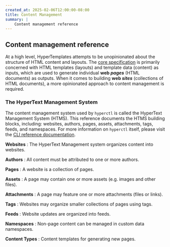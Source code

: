 ```yaml
---
created_at: 2025-02-06T12:00:00-08:00
title: Content Management
summary: |
    Content management reference
---
```


## Content management reference

At a high level, HyperTemplates attempts to be unopinionated about the structure of HTML content and layouts.
The [core specification] is primarily concerned with HTML templates (layouts) and template data (content) as inputs, which are used to generate individual **web _pages_** (HTML documents) as outputs.
When it comes to building **web _sites_** (collections of HTML documents), a more opinionated approach to content management is required.

### The HyperText Management System

The content management system used by `hyperctl` is called the HyperText Management System (HTMS). 
This reference documents the HTMS building blocks, including: websites, authors, pages, assets, attachments, tags, feeds, and namespaces.
For more information on `hyperctl` itself, please visit the [CLI reference documentation]. 

**Websites**
: The HyperText Management system organizes content into websites.
  
  <learn-more ht-element href='/docs/reference/cms/website/'></learn-more>

**Authors**
: All content must be attributed to one or more authors.

  <learn-more ht-element href='/docs/reference/cms/authors/'></learn-more>

**Pages**
: A website is a collection of pages.

  <learn-more ht-element href='/docs/reference/cms/pages/'></learn-more>

**Assets**
: A page may contain one or more assets (e.g. images and other files).

  <learn-more ht-element href='/docs/reference/cms/assets/'></learn-more>

**Attachments**
: A page may feature one or more attachments (files or links).

  <learn-more ht-element href='/docs/reference/cms/attachments/'></learn-more>

**Tags**
: Websites may organize smaller collections of pages using tags.

  <learn-more ht-element href='/docs/reference/cms/tags/'></learn-more>

**Feeds**
: Website updates are organized into feeds.

  <learn-more ht-element href='/docs/reference/cms/feeds/'></learn-more>

**Namespaces**
: Non-page content can be managed in custom data namespaces.

  <learn-more ht-element href='/docs/reference/cms/namespaces/'></learn-more>

**Content Types**
: Content templates for generating new pages.

  <learn-more ht-element href='/docs/reference/cms/content-types/'></learn-more>

<!-- Links -->
[core specification]: /docs/reference/core/
[`hyperctl`]: /docs/reference/cli/
[CLI reference documentation]: /docs/reference/cli/
